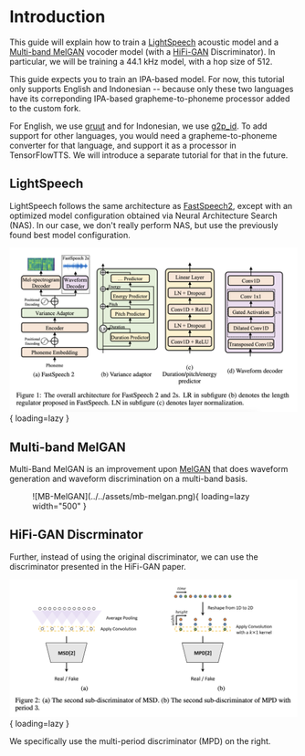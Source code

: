 # Introduction

This guide will explain how to train a [LightSpeech](https://arxiv.org/abs/2102.04040) acoustic model and a [Multi-band MelGAN](https://arxiv.org/abs/2005.05106) vocoder model (with a [HiFi-GAN](https://arxiv.org/abs/2010.05646) Discriminator). In particular, we will be training a 44.1 kHz model, with a hop size of 512.

This guide expects you to train an IPA-based model. For now, this tutorial only supports English and Indonesian -- because only these two languages have its correponding IPA-based grapheme-to-phoneme processor added to the custom fork. 

For English, we use [gruut](https://github.com/rhasspy/gruut) and for Indonesian, we use [g2p_id](https://github.com/bookbot-kids/g2p_id). To add support for other languages, you would need a grapheme-to-phoneme converter for that language, and support it as a processor in TensorFlowTTS. We will introduce a separate tutorial for that in the future.

## LightSpeech

LightSpeech follows the same architecture as [FastSpeech2](https://arxiv.org/abs/2006.04558), except with an optimized model configuration obtained via Neural Architecture Search (NAS). In our case, we don't really perform NAS, but use the previously found best model configuration.

![FastSpeech2](../../assets/fastspeech2.png){ loading=lazy }

## Multi-band MelGAN

Multi-Band MelGAN is an improvement upon [MelGAN](https://arxiv.org/abs/1910.06711) that does waveform generation and waveform discrimination on a multi-band basis.

<figure markdown>
  ![MB-MelGAN](../../assets/mb-melgan.png){ loading=lazy width="500"  }
</figure>

## HiFi-GAN Discrminator

Further, instead of using the original discriminator, we can use the discriminator presented in the HiFi-GAN paper.

![HiFi-GAN-Discriminator](../../assets/hifigan-discriminator.png){ loading=lazy }

We specifically use the multi-period discriminator (MPD) on the right.